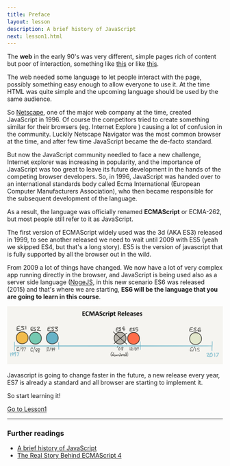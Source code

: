 ```yaml
---
title: Preface
layout: lesson
description: A brief history of JavaScript
next: lesson1.html
---
```


The **web** in the early 90's was very different, simple pages rich of content but poor of interaction, something like [this](assets/netscape1996_big.png) or like [this](assets/exp1997_big.png).

The web needed some language to let people interact with the page, possibly something easy enough to allow everyone to use it. At the time HTML was quite simple and the upcoming language should be used by the same audience.

So [Netscape](https://en.wikipedia.org/wiki/Netscape), one of the major web company at the time, created JavaScript in 1996. Of course the competitors tried to create something similar for their browsers (eg. Internet Explore ) causing a lot of confusion in the community. Luckily Netscape Navigator was the most common browser at the time, and after few time JavaScript became the de-facto standard.

But now the JavaScript community needled to face a new challenge, Internet explorer was increasing in popularity, and the importance of JavaScript was too great to leave its future development in the hands of the competing browser developers. So, in 1996, JavaScript was handed over to an international standards body called Ecma International (European Computer Manufacturers Association), who then became responsible for the subsequent development of the language.

As a result, the language was officially renamed **ECMAScript** or ECMA-262, but most people still refer to it as JavaScript. 

The first version of ECMAScript widely used was the 3d (AKA ES3) released in 1999, to see another released we need to wait until 2009 with ES5 (yeah we skipped ES4, but that's a long story). ES5 is the version of javascript that is fully supported by all the browser out in the wild.

From 2009 a lot of things have changed. We now have a lot of very complex app running directly in the browser, and JavaScript is being used also as a server side language ([NogeJS](https://nodejs.org/en/), in this new scenario ES6 was released (2015) and that's where we are starting, **ES6 will be the language that you are going to learn in this course**.

![ES timeline](assets/es_timeline.png)

Javascript is going to change faster in the future, a new release every year, ES7 is already a standard and all browser are starting to implement it.

So start learning it!

[Go to Lesson1](lesson1.html)

---
### Further readings
* [A brief history of JavaScript](https://auth0.com/blog/a-brief-history-of-javascript/)
* [The Real Story Behind ECMAScript 4](https://auth0.com/blog/the-real-story-behind-es4/?utm_source=medium&utm_medium=sc&utm_campaign=es4)
